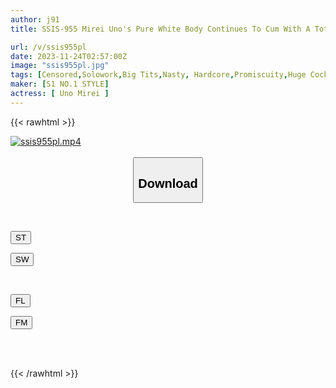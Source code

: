 ```yaml
---
author: j91
title: SSIS-955 Mirei Uno's Pure White Body Continues To Cum With A Total Of 15 Big Dicks For The First Time! Large/Promiscuity/Intercourse

url: /v/ssis955pl
date: 2023-11-24T02:57:00Z
image: "ssis955pl.jpg"
tags: [Censored,Solowork,Big Tits,Nasty, Hardcore,Promiscuity,Huge Cock,Acme · Orgasm	 ]
maker: [S1 NO.1 STYLE]
actress: [ Uno Mirei ]
---
```



{{< rawhtml >}}

<div class="video" data-videoid="LkZbLYqk06hRqMG">
    <a href="javascript:;">
        <img src="/v/ssis955pl/ssis955pl.jpg" width="WIDTH" height="HEIGHT" alt="ssis955pl.mp4" loading="lazy">
    </a>
</div>

<script type="text/javascript" src="https://j91.asia/asset/on-demand-st.js"></script>

<br>
  <link rel="stylesheet" href="https://j91.asia/asset/bs5.css">
  
  <center>
  <button class="btn btn-primary" type="button" data-bs-toggle="collapse" data-bs-target=".multi-collapse" aria-expanded="false" aria-controls="multiCollapseExample1 multiCollapseExample2"><h2>Download</h2></button></center>
</p>
<div class="row">
  <div class="col">
    <div class="collapse multi-collapse" id="multiCollapseExample1">
      <div class="card card-body">
	      	      <br>
<div class="buttons">  
<p><a href="https://streamtape.to/v/LkZbLYqk06hRqMG" target="_blank"><button class="btn-hover color-3"><i class="fa fa-download"></i> ST</button></a></p>
<p><a href="https://flaswish.com/tgi1wci0u7uf" target="_blank"><button class="btn-hover color-2"><i class="fa fa-download"></i> SW</button></a></p></div>
    </div>
  </div>
</div>
  <div class="col">
    <div class="collapse multi-collapse" id="multiCollapseExample2">
      <div class="card card-body">
	      <br>
<div class="buttons">
<p><a href="javascript:;" target="_blank"><button class="btn-hover color-9"><i class="fa fa-download"></i> FL</button></a></p>
<p><a href="javascript:;" target="_blank"><button class="btn-hover color-8"><i class="fa fa-download"></i> FM</button></a></p></div>
<br><br>
      </div>
    </div>
  </div>
</div>

{{< /rawhtml >}}
